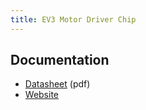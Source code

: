 ```yaml
---
title: EV3 Motor Driver Chip
---
```


## Documentation

* [Datasheet](http://www.onsemi.com/pub/Collateral/LB1836M-D.PDF) (pdf)
* [Website](http://www.onsemi.com/PowerSolutions/product.do?id=LB1836M)